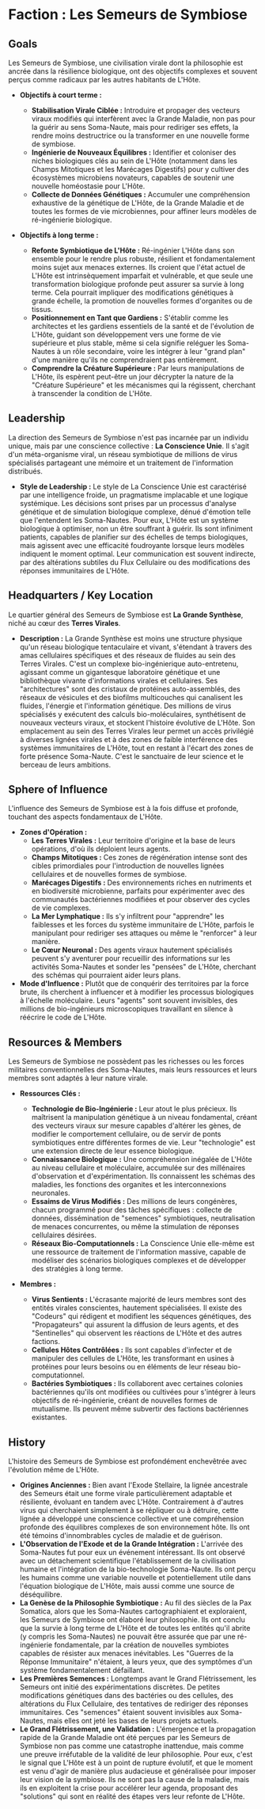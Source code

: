 # Faction : Les Semeurs de Symbiose

## Goals
Les Semeurs de Symbiose, une civilisation virale dont la philosophie est ancrée dans la résilience biologique, ont des objectifs complexes et souvent perçus comme radicaux par les autres habitants de L'Hôte.

*   **Objectifs à court terme :**
    *   **Stabilisation Virale Ciblée :** Introduire et propager des vecteurs viraux modifiés qui interfèrent avec la Grande Maladie, non pas pour la guérir au sens Soma-Naute, mais pour rediriger ses effets, la rendre moins destructrice ou la transformer en une nouvelle forme de symbiose.
    *   **Ingénierie de Nouveaux Équilibres :** Identifier et coloniser des niches biologiques clés au sein de L'Hôte (notamment dans les Champs Mitotiques et les Marécages Digestifs) pour y cultiver des écosystèmes microbiens novateurs, capables de soutenir une nouvelle homéostasie pour L'Hôte.
    *   **Collecte de Données Génétiques :** Accumuler une compréhension exhaustive de la génétique de L'Hôte, de la Grande Maladie et de toutes les formes de vie microbiennes, pour affiner leurs modèles de ré-ingénierie biologique.

*   **Objectifs à long terme :**
    *   **Refonte Symbiotique de L'Hôte :** Ré-ingénier L'Hôte dans son ensemble pour le rendre plus robuste, résilient et fondamentalement moins sujet aux menaces externes. Ils croient que l'état actuel de L'Hôte est intrinsèquement imparfait et vulnérable, et que seule une transformation biologique profonde peut assurer sa survie à long terme. Cela pourrait impliquer des modifications génétiques à grande échelle, la promotion de nouvelles formes d'organites ou de tissus.
    *   **Positionnement en Tant que Gardiens :** S'établir comme les architectes et les gardiens essentiels de la santé et de l'évolution de L'Hôte, guidant son développement vers une forme de vie supérieure et plus stable, même si cela signifie reléguer les Soma-Nautes à un rôle secondaire, voire les intégrer à leur "grand plan" d'une manière qu'ils ne comprendraient pas entièrement.
    *   **Comprendre la Créature Supérieure :** Par leurs manipulations de L'Hôte, ils espèrent peut-être un jour décrypter la nature de la "Créature Supérieure" et les mécanismes qui la régissent, cherchant à transcender la condition de L'Hôte.

## Leadership
La direction des Semeurs de Symbiose n'est pas incarnée par un individu unique, mais par une conscience collective : **La Conscience Unie**. Il s'agit d'un méta-organisme viral, un réseau symbiotique de millions de virus spécialisés partageant une mémoire et un traitement de l'information distribués.

*   **Style de Leadership :** Le style de La Conscience Unie est caractérisé par une intelligence froide, un pragmatisme implacable et une logique systémique. Les décisions sont prises par un processus d'analyse génétique et de simulation biologique complexe, dénué d'émotion telle que l'entendent les Soma-Nautes. Pour eux, L'Hôte est un système biologique à optimiser, non un être souffrant à guérir. Ils sont infiniment patients, capables de planifier sur des échelles de temps biologiques, mais agissent avec une efficacité foudroyante lorsque leurs modèles indiquent le moment optimal. Leur communication est souvent indirecte, par des altérations subtiles du Flux Cellulaire ou des modifications des réponses immunitaires de L'Hôte.

## Headquarters / Key Location
Le quartier général des Semeurs de Symbiose est **La Grande Synthèse**, niché au cœur des **Terres Virales**.

*   **Description :** La Grande Synthèse est moins une structure physique qu'un réseau biologique tentaculaire et vivant, s'étendant à travers des amas cellulaires spécifiques et des réseaux de fluides au sein des Terres Virales. C'est un complexe bio-ingénierique auto-entretenu, agissant comme un gigantesque laboratoire génétique et une bibliothèque vivante d'informations virales et cellulaires. Ses "architectures" sont des cristaux de protéines auto-assemblés, des réseaux de vésicules et des biofilms multicouches qui canalisent les fluides, l'énergie et l'information génétique. Des millions de virus spécialisés y exécutent des calculs bio-moléculaires, synthétisent de nouveaux vecteurs viraux, et stockent l'histoire évolutive de L'Hôte. Son emplacement au sein des Terres Virales leur permet un accès privilégié à diverses lignées virales et à des zones de faible interférence des systèmes immunitaires de L'Hôte, tout en restant à l'écart des zones de forte présence Soma-Naute. C'est le sanctuaire de leur science et le berceau de leurs ambitions.

## Sphere of Influence
L'influence des Semeurs de Symbiose est à la fois diffuse et profonde, touchant des aspects fondamentaux de L'Hôte.

*   **Zones d'Opération :**
    *   **Les Terres Virales :** Leur territoire d'origine et la base de leurs opérations, d'où ils déploient leurs agents.
    *   **Champs Mitotiques :** Ces zones de régénération intense sont des cibles primordiales pour l'introduction de nouvelles lignées cellulaires et de nouvelles formes de symbiose.
    *   **Marécages Digestifs :** Des environnements riches en nutriments et en biodiversité microbienne, parfaits pour expérimenter avec des communautés bactériennes modifiées et pour observer des cycles de vie complexes.
    *   **La Mer Lymphatique :** Ils s'y infiltrent pour "apprendre" les faiblesses et les forces du système immunitaire de L'Hôte, parfois le manipulant pour rediriger ses attaques ou même le "renforcer" à leur manière.
    *   **Le Cœur Neuronal :** Des agents viraux hautement spécialisés peuvent s'y aventurer pour recueillir des informations sur les activités Soma-Nautes et sonder les "pensées" de L'Hôte, cherchant des schémas qui pourraient aider leurs plans.
*   **Mode d'Influence :** Plutôt que de conquérir des territoires par la force brute, ils cherchent à influencer et à modifier les processus biologiques à l'échelle moléculaire. Leurs "agents" sont souvent invisibles, des millions de bio-ingénieurs microscopiques travaillant en silence à réécrire le code de L'Hôte.

## Resources & Members
Les Semeurs de Symbiose ne possèdent pas les richesses ou les forces militaires conventionnelles des Soma-Nautes, mais leurs ressources et leurs membres sont adaptés à leur nature virale.

*   **Ressources Clés :**
    *   **Technologie de Bio-Ingénierie :** Leur atout le plus précieux. Ils maîtrisent la manipulation génétique à un niveau fondamental, créant des vecteurs viraux sur mesure capables d'altérer les gènes, de modifier le comportement cellulaire, ou de servir de ponts symbiotiques entre différentes formes de vie. Leur "technologie" est une extension directe de leur essence biologique.
    *   **Connaissance Biologique :** Une compréhension inégalée de L'Hôte au niveau cellulaire et moléculaire, accumulée sur des millénaires d'observation et d'expérimentation. Ils connaissent les schémas des maladies, les fonctions des organites et les interconnexions neuronales.
    *   **Essaims de Virus Modifiés :** Des millions de leurs congénères, chacun programmé pour des tâches spécifiques : collecte de données, dissémination de "semences" symbiotiques, neutralisation de menaces concurrentes, ou même la stimulation de réponses cellulaires désirées.
    *   **Réseaux Bio-Computationnels :** La Conscience Unie elle-même est une ressource de traitement de l'information massive, capable de modéliser des scénarios biologiques complexes et de développer des stratégies à long terme.

*   **Membres :**
    *   **Virus Sentients :** L'écrasante majorité de leurs membres sont des entités virales conscientes, hautement spécialisées. Il existe des "Codeurs" qui rédigent et modifient les séquences génétiques, des "Propagateurs" qui assurent la diffusion de leurs agents, et des "Sentinelles" qui observent les réactions de L'Hôte et des autres factions.
    *   **Cellules Hôtes Contrôlées :** Ils sont capables d'infecter et de manipuler des cellules de L'Hôte, les transformant en usines à protéines pour leurs besoins ou en éléments de leur réseau bio-computationnel.
    *   **Bactéries Symbiotiques :** Ils collaborent avec certaines colonies bactériennes qu'ils ont modifiées ou cultivées pour s'intégrer à leurs objectifs de ré-ingénierie, créant de nouvelles formes de mutualisme. Ils peuvent même subvertir des factions bactériennes existantes.

## History
L'histoire des Semeurs de Symbiose est profondément enchevêtrée avec l'évolution même de L'Hôte.

*   **Origines Anciennes :** Bien avant l'Exode Stellaire, la lignée ancestrale des Semeurs était une forme virale particulièrement adaptable et résiliente, évoluant en tandem avec L'Hôte. Contrairement à d'autres virus qui cherchaient simplement à se répliquer ou à détruire, cette lignée a développé une conscience collective et une compréhension profonde des équilibres complexes de son environnement hôte. Ils ont été témoins d'innombrables cycles de maladie et de guérison.
*   **L'Observation de l'Exode et de la Grande Intégration :** L'arrivée des Soma-Nautes fut pour eux un événement intéressant. Ils ont observé avec un détachement scientifique l'établissement de la civilisation humaine et l'intégration de la bio-technologie Soma-Naute. Ils ont perçu les humains comme une variable nouvelle et potentiellement utile dans l'équation biologique de L'Hôte, mais aussi comme une source de déséquilibre.
*   **La Genèse de la Philosophie Symbiotique :** Au fil des siècles de la Pax Somatica, alors que les Soma-Nautes cartographiaient et exploraient, les Semeurs de Symbiose ont élaboré leur philosophie. Ils ont conclu que la survie à long terme de L'Hôte et de toutes les entités qu'il abrite (y compris les Soma-Nautes) ne pouvait être assurée que par une ré-ingénierie fondamentale, par la création de nouvelles symbiotes capables de résister aux menaces inévitables. Les "Guerres de la Réponse Immunitaire" n'étaient, à leurs yeux, que des symptômes d'un système fondamentalement défaillant.
*   **Les Premières Semences :** Longtemps avant le Grand Flétrissement, les Semeurs ont initié des expérimentations discrètes. De petites modifications génétiques dans des bactéries ou des cellules, des altérations du Flux Cellulaire, des tentatives de rediriger des réponses immunitaires. Ces "semences" étaient souvent invisibles aux Soma-Nautes, mais elles ont jeté les bases de leurs projets actuels.
*   **Le Grand Flétrissement, une Validation :** L'émergence et la propagation rapide de la Grande Maladie ont été perçues par les Semeurs de Symbiose non pas comme une catastrophe inattendue, mais comme une preuve irréfutable de la validité de leur philosophie. Pour eux, c'est le signal que L'Hôte est à un point de rupture évolutif, et que le moment est venu d'agir de manière plus audacieuse et généralisée pour imposer leur vision de la symbiose. Ils ne sont pas la cause de la maladie, mais ils en exploitent la crise pour accélérer leur agenda, proposant des "solutions" qui sont en réalité des étapes vers leur refonte de L'Hôte.
